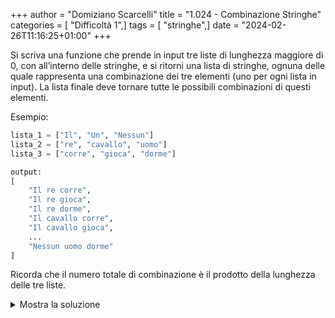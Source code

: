 +++
author = "Domiziano Scarcelli"
title = "1.024 - Combinazione Stringhe"
categories = [ "Difficoltà 1",]
tags = [ "stringhe",]
date = "2024-02-26T11:16:25+01:00"
+++

Si scriva una funzione che prende in input tre liste di lunghezza maggiore di 0, con all’interno delle stringhe, e si ritorni una lista di stringhe, ognuna delle quale rappresenta una combinazione dei tre elementi (uno per ogni lista in input). La lista finale deve tornare tutte le possibili combinazioni di questi elementi.

Esempio:

```python
lista_1 = ["Il", "Un", "Nessun"]
lista_2 = ["re", "cavallo", "uomo"]
lista_3 = ["corre", "gioca", "dorme"]

output:
[
	"Il re corre",
	"Il re gioca",
	"Il re dorme",
	"Il cavallo corre", 
	"Il cavallo gioca",
	...
	"Nessun uomo dorme"
]
```

Ricorda che il numero totale di combinazione è il prodotto della lunghezza delle tre liste.

<details>
<summary>Mostra la soluzione</summary>

```python
def combinazione_stringhe(lista1, lista2, lista3):
    result = []
    for elem_1 in lista1:
        for elem_2 in lista2:
            for elem_3 in lista3:
                combinazione = f"{elem_1} {elem_2} {elem_3}"
                result.append(combinazione)
    return result
```

</details>

